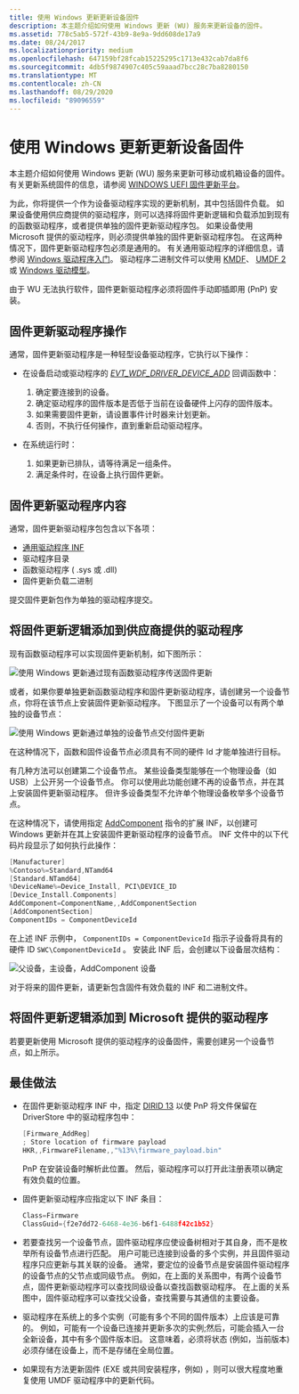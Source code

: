 ```yaml
---
title: 使用 Windows 更新更新设备固件
description: 本主题介绍如何使用 Windows 更新 (WU) 服务来更新设备的固件。
ms.assetid: 778c5ab5-572f-43b9-8e9a-9dd608de17a9
ms.date: 08/24/2017
ms.localizationpriority: medium
ms.openlocfilehash: 647159bf28fcab15225295c1713e432cab7da8f6
ms.sourcegitcommit: 4db5f9874907c405c59aaad7bcc28c7ba8280150
ms.translationtype: MT
ms.contentlocale: zh-CN
ms.lasthandoff: 08/29/2020
ms.locfileid: "89096559"
---
```

# <a name="updating-device-firmware-using-windows-update"></a>使用 Windows 更新更新设备固件

本主题介绍如何使用 Windows 更新 (WU) 服务来更新可移动或机箱设备的固件。  有关更新系统固件的信息，请参阅 [WINDOWS UEFI 固件更新平台](../bringup/windows-uefi-firmware-update-platform.md)。

为此，你将提供一个作为设备驱动程序实现的更新机制，其中包括固件负载。  如果设备使用供应商提供的驱动程序，则可以选择将固件更新逻辑和负载添加到现有的函数驱动程序，或者提供单独的固件更新驱动程序包。  如果设备使用 Microsoft 提供的驱动程序，则必须提供单独的固件更新驱动程序包。  在这两种情况下，固件更新驱动程序包必须是通用的。  有关通用驱动程序的详细信息，请参阅 [Windows 驱动程序入门](../develop/getting-started-with-windows-drivers.md)。  驱动程序二进制文件可以使用 [KMDF](../wdf/index.md)、 [UMDF 2](../wdf/getting-started-with-umdf-version-2.md) 或 [Windows 驱动模型](https://docs.microsoft.com/windows-hardware/drivers/kernel/windows-driver-model)。 

由于 WU 无法执行软件，固件更新驱动程序必须将固件手动即插即用 (PnP) 安装。

## <a name="firmware-update-driver-actions"></a>固件更新驱动程序操作

通常，固件更新驱动程序是一种轻型设备驱动程序，它执行以下操作：

* 在设备启动或驱动程序的 [*EVT_WDF_DRIVER_DEVICE_ADD*](/windows-hardware/drivers/ddi/wdfdriver/nc-wdfdriver-evt_wdf_driver_device_add) 回调函数中：

    1. 确定要连接到的设备。
    2. 确定驱动程序的固件版本是否低于当前在设备硬件上闪存的固件版本。
    3. 如果需要固件更新，请设置事件计时器来计划更新。
    4. 否则，不执行任何操作，直到重新启动驱动程序。

* 在系统运行时：

    1. 如果更新已排队，请等待满足一组条件。
    2. 满足条件时，在设备上执行固件更新。

## <a name="firmware-update-driver-contents"></a>固件更新驱动程序内容

通常，固件更新驱动程序包包含以下各项：

* [通用驱动程序 INF](using-a-universal-inf-file.md)
* 驱动程序目录
* 函数驱动程序 ( .sys 或 .dll) 
* 固件更新负载二进制

提交固件更新包作为单独的驱动程序提交。

## <a name="adding-firmware-update-logic-to-a-vendor-supplied-driver"></a>将固件更新逻辑添加到供应商提供的驱动程序

现有函数驱动程序可以实现固件更新机制，如下图所示：

![使用 Windows 更新通过现有函数驱动程序传送固件更新](images/single-devnode.png)

或者，如果你要单独更新函数驱动程序和固件更新驱动程序，请创建另一个设备节点，你将在该节点上安装固件更新驱动程序。  下图显示了一个设备可以有两个单独的设备节点：

![使用 Windows 更新通过单独的设备节点交付固件更新](images/two-devnodes.png)

在这种情况下，函数和固件设备节点必须具有不同的硬件 Id 才能单独进行目标。

有几种方法可以创建第二个设备节点。  某些设备类型能够在一个物理设备（如 USB）上公开另一个设备节点。  你可以使用此功能创建不再的设备节点，并在其上安装固件更新驱动程序。  但许多设备类型不允许单个物理设备枚举多个设备节点。

在这种情况下，请使用指定 [AddComponent](../install/inf-addcomponent-directive.md) 指令的扩展 INF，以创建可 Windows 更新并在其上安装固件更新驱动程序的设备节点。  INF 文件中的以下代码片段显示了如何执行此操作：

```cpp
[Manufacturer]
%Contoso%=Standard,NTamd64
[Standard.NTamd64]
%DeviceName%=Device_Install, PCI\DEVICE_ID
[Device_Install.Components]
AddComponent=ComponentName,,AddComponentSection
[AddComponentSection]
ComponentIDs = ComponentDeviceId
```

在上述 INF 示例中， `ComponentIDs = ComponentDeviceId` 指示子设备将具有的硬件 ID `SWC\ComponentDeviceId` 。  安装此 INF 后，会创建以下设备层次结构：

![父设备，主设备，AddComponent 设备](images/component-device-hierarchy.png)

对于将来的固件更新，请更新包含固件有效负载的 INF 和二进制文件。

## <a name="adding-firmware-update-logic-to-a-microsoft-supplied-driver"></a>将固件更新逻辑添加到 Microsoft 提供的驱动程序

若要更新使用 Microsoft 提供的驱动程序的设备固件，需要创建另一个设备节点，如上所示。

## <a name="best-practices"></a>最佳做法

* 在固件更新驱动程序 INF 中，指定 [DIRID 13](using-dirids.md) 以使 PnP 将文件保留在 DriverStore 中的驱动程序包中：

    ```cpp
    [Firmware_AddReg]
    ; Store location of firmware payload
    HKR,,FirmwareFilename,,"%13%\firmware_payload.bin"
    ```

    PnP 在安装设备时解析此位置。  然后，驱动程序可以打开此注册表项以确定有效负载的位置。

* 固件更新驱动程序应指定以下 INF 条目：

    ```cpp
    Class=Firmware
    ClassGuid={f2e7dd72-6468-4e36-b6f1-6488f42c1b52}
    ```

* 若要查找另一个设备节点，固件驱动程序应使设备树相对于其自身，而不是枚举所有设备节点进行匹配。  用户可能已连接到设备的多个实例，并且固件驱动程序只应更新与其关联的设备。  通常，要定位的设备节点是安装固件驱动程序的设备节点的父节点或同级节点。 例如，在上面的关系图中，有两个设备节点，固件更新驱动程序可以查找同级设备以查找函数驱动程序。  在上面的关系图中，固件驱动程序可以查找父设备，查找需要与其通信的主要设备。

* 驱动程序在系统上的多个实例（可能有多个不同的固件版本）上应该是可靠的。  例如，可能有一个设备已连接并更新多次的实例;然后，可能会插入一台全新设备，其中有多个固件版本旧。  这意味着，必须将状态 (例如，当前版本) 必须存储在设备上，而不是存储在全局位置。

* 如果现有方法更新固件 (EXE 或共同安装程序，例如) ，则可以很大程度地重复使用 UMDF 驱动程序中的更新代码。